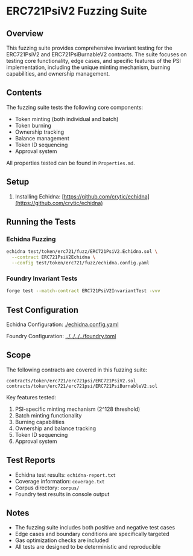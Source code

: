 # ERC721PsiV2 Fuzzing Suite

## Overview

This fuzzing suite provides comprehensive invariant testing for the ERC721PsiV2 and ERC721PsiBurnableV2 contracts. The suite focuses on testing core functionality, edge cases, and specific features of the PSI implementation, including the unique minting mechanism, burning capabilities, and ownership management.

## Contents

The fuzzing suite tests the following core components:
- Token minting (both individual and batch)
- Token burning
- Ownership tracking
- Balance management
- Token ID sequencing
- Approval system

All properties tested can be found in `Properties.md`.

## Setup

1. Installing Echidna: [https://github.com/crytic/echidna](https://github.com/crytic/echidna)

## Running the Tests

### Echidna Fuzzing
```bash
echidna test/token/erc721/fuzz/ERC721PsiV2.Echidna.sol \
  --contract ERC721PsiV2Echidna \
  --config test/token/erc721/fuzz/echidna.config.yaml
```

### Foundry Invariant Tests
```bash
forge test --match-contract ERC721PsiV2InvariantTest -vvv
```

## Test Configuration

Echidna Configuration: [./echidna.config.yaml](echidna.config.yaml)

Foundry Configuration: [../../../../foundry.toml](../../../../foundry.toml)

## Scope

The following contracts are covered in this fuzzing suite:

```
contracts/token/erc721/erc721psi/ERC721PsiV2.sol
contracts/token/erc721/erc721psi/ERC721PsiBurnableV2.sol
```

Key features tested:
1. PSI-specific minting mechanism (2^128 threshold)
2. Batch minting functionality
3. Burning capabilities
4. Ownership and balance tracking
5. Token ID sequencing
6. Approval system

## Test Reports

- Echidna test results: `echidna-report.txt`
- Coverage information: `coverage.txt`
- Corpus directory: `corpus/`
- Foundry test results in console output

## Notes

- The fuzzing suite includes both positive and negative test cases
- Edge cases and boundary conditions are specifically targeted
- Gas optimization checks are included
- All tests are designed to be deterministic and reproducible
